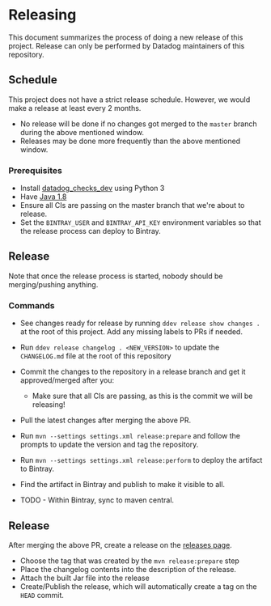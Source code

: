 # Releasing

This document summarizes the process of doing a new release of this project.
Release can only be performed by Datadog maintainers of this repository.

## Schedule
This project does not have a strict release schedule. However, we would make a release at least every 2 months.
  - No release will be done if no changes got merged to the `master` branch during the above mentioned window.
  - Releases may be done more frequently than the above mentioned window.

### Prerequisites
- Install [datadog_checks_dev](https://datadog-checks-base.readthedocs.io/en/latest/datadog_checks_dev.cli.html#installation) using Python 3
- Have [Java 1.8](https://www.oracle.com/java/technologies/javase-jdk8-downloads.html)
- Ensure all CIs are passing on the master branch that we're about to release. 
- Set the `BINTRAY_USER` and `BINTRAY_API_KEY` environment variables so that the release process can deploy to Bintray. 

## Release
Note that once the release process is started, nobody should be merging/pushing anything.

### Commands

- See changes ready for release by running `ddev release show changes .` at the root of this project. Add any missing labels to PRs if needed.
- Run `ddev release changelog . <NEW_VERSION>` to update the `CHANGELOG.md` file at the root of this repository
- Commit the changes to the repository in a release branch and get it approved/merged after you:
    - Make sure that all CIs are passing, as this is the commit we will be releasing!

- Pull the latest changes after merging the above PR.
- Run `mvn --settings settings.xml release:prepare` and follow the prompts to update the version and tag the repository.
- Run `mvn --settings settings.xml release:perform` to deploy the artifact to Bintray. 
- Find the artifact in Bintray and publish to make it visible to all.
- TODO - Within Bintray, sync to maven central.

## Release

After merging the above PR, create a release on the [releases page](https://github.com/DataDog/datadog-api-client-java/releases).
- Choose the tag that was created by the `mvn release:prepare` step
- Place the changelog contents into the description of the release.
- Attach the built Jar file into the release
- Create/Publish the release, which will automatically create a tag on the `HEAD` commit. 
